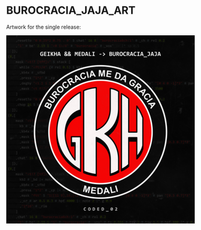 # BUROCRACIA_JAJA_ART

Artwork for the single release:

[![image](./BUROCRACIA_JAJA_ART.png)](https://geikha.bandcamp.com/album/burocracia-jaja-coded-02)
